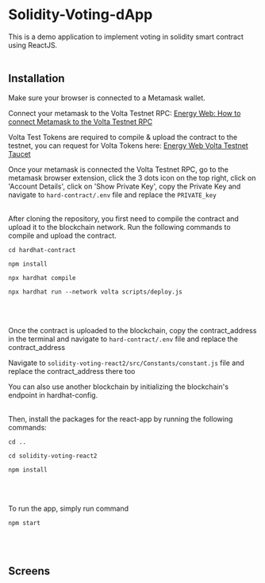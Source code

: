 # Solidity-Voting-dApp

This is a demo application to implement voting in solidity smart contract using ReactJS.
<br></br>

## Installation

Make sure your browser is connected to a Metamask wallet.

Connect your metamask to the Volta Testnet RPC: [Energy Web: How to connect Metamask to the Volta Testnet RPC](https://youtu.be/ThKW18ZZalg?si=hWgnxn--OvMPN1HH)

Volta Test Tokens are required to compile & upload the contract to the testnet, you can request for Volta Tokens here: [Energy Web Volta Testnet Taucet](https://voltafaucet.energyweb.org/)

Once your metamask is connected the Volta Testnet RPC, go to the metamask browser extension, click the 3 dots icon on the top right, click on 'Account Details', click on 'Show Private Key', copy the Private Key and navigate to `hard-contract/.env` file and replace the `PRIVATE_key`
<br></br>

After cloning the repository, you first need to compile the contract and upload it to the blockchain network. Run the following commands to compile and upload the contract.

```shell
cd hardhat-contract
```
```shell
npm install
```
```shell
npx hardhat compile
```
```shell
npx hardhat run --network volta scripts/deploy.js
```
<br></br>

Once the contract is uploaded to the blockchain, copy the contract_address in the terminal and navigate to `hard-contract/.env` file and replace the contract_address

Navigate to `solidity-voting-react2/src/Constants/constant.js` file and replace the contract_address there too

You can also use another blockchain by initializing the blockchain's endpoint in hardhat-config.
<br></br>

Then, install the packages for the react-app by running the following commands: 

```shell
cd ..
```
```shell
cd solidity-voting-react2
```
```shell
npm install
```
<br></br>

To run the app, simply run command

```shell
npm start
```
<br></br>


## Screens
